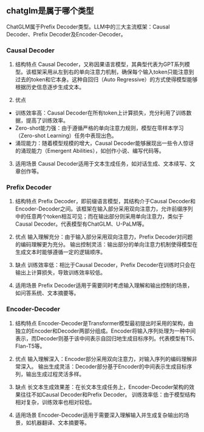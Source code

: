 ## chatglm是属于哪个类型
ChatGLM属于Prefix Decoder类型。LLM中的三大主流框架：Causal Decoder、Prefix Decoder及Encoder-Decoder。
### Causal Decoder
1. 结构特点
Causal Decoder，又称因果语言模型，其典型代表为GPT系列模型。该框架采用从左到右的单向注意力机制，确保每个输入token只能注意到过去的token和它本身。这种自回归（Auto Regressive）的方式使得模型能够根据历史信息逐步生成文本。

2. 优点
- 训练效率高：Causal Decoder在所有token上计算损失，充分利用了训练数据，提高了训练效率。
- Zero-shot能力强：由于遵循严格的单向注意力规则，模型在零样本学习（Zero-shot Learning）任务中表现出色。
- 涌现能力：随着模型规模的增大，Causal Decoder能够展现出一些令人惊讶的涌现能力（Emergent Abilities），如创作小说、编写代码等。
  
3. 适用场景
Causal Decoder适用于文本生成任务，如对话生成、文本续写、文章创作等。

### Prefix Decoder
1. 结构特点
Prefix Decoder，即前缀语言模型，其结构介于Causal Decoder和Encoder-Decoder之间。该框架在输入部分采用双向注意力，允许前缀序列中的任意两个token相互可见；而在输出部分则采用单向注意力，类似于Causal Decoder。代表模型有ChatGLM、U-PaLM等。

2. 优点
输入理解充分：由于输入部分采用双向注意力，Prefix Decoder对问题的编码理解更为充分。
输出控制灵活：输出部分的单向注意力机制使得模型在生成文本时能够遵循一定的逻辑顺序。
3. 缺点
训练效率低：相比于Causal Decoder，Prefix Decoder在训练时只会在输出上计算损失，导致训练效率较低。
4. 适用场景
Prefix Decoder适用于需要同时考虑输入理解和输出控制的场景，如问答系统、文本摘要等。

### Encoder-Decoder
1. 结构特点
Encoder-Decoder是Transformer模型最初提出时采用的架构，由独立的Encoder和Decoder两部分组成。Encoder将输入序列处理为一种中间表示，而Decoder则基于该中间表示自回归地生成目标序列。代表模型有T5、Flan-T5等。

2. 优点
输入理解深入：Encoder部分采用双向注意力，对输入序列的编码理解非常深入。
输出生成灵活：Decoder部分基于Encoder的中间表示生成目标序列，输出生成过程灵活多样。
3. 缺点
长文本生成效果差：在长文本生成任务上，Encoder-Decoder架构的效果往往不如Causal Decoder和Prefix Decoder。
训练效率低：由于模型结构相对复杂，训练效率也相对较低。
4. 适用场景
Encoder-Decoder适用于需要深入理解输入并生成复杂输出的场景，如机器翻译、文本摘要等。